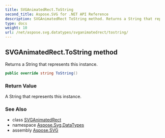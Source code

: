 ```yaml
---
title: SVGAnimatedRect.ToString
second_title: Aspose.SVG for .NET API Reference
description: SVGAnimatedRect ToString method. Returns a String that represents this instance
type: docs
weight: 10
url: /net/aspose.svg.datatypes/svganimatedrect/tostring/
---
```

## SVGAnimatedRect.ToString method

Returns a String that represents this instance.

```csharp
public override string ToString()
```

### Return Value

A String that represents this instance.

### See Also

* class [SVGAnimatedRect](../)
* namespace [Aspose.Svg.DataTypes](../../../aspose.svg.datatypes/)
* assembly [Aspose.SVG](../../../)
